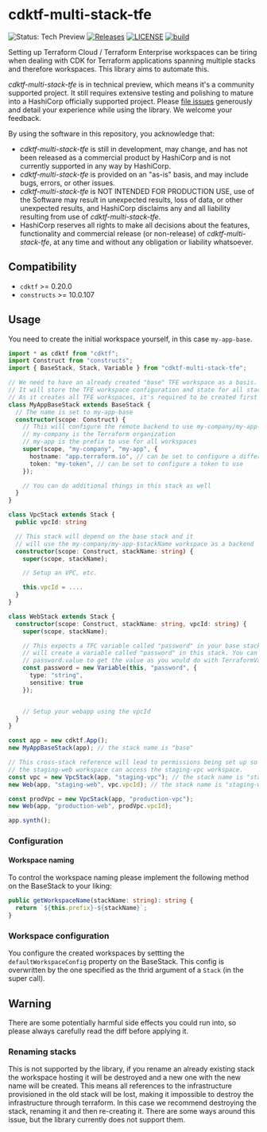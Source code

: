 # cdktf-multi-stack-tfe

![Status: Tech Preview](https://img.shields.io/badge/status-experimental-EAAA32) [![Releases](https://img.shields.io/github/release/cdktf/cdktf-multi-stack-tfe.svg)](https://github.com/cdktf/cdktf-multi-stack-tfe/releases)
[![LICENSE](https://img.shields.io/github/license/cdktf/cdktf-multi-stack-tfe.svg)](https://github.com/cdktf/cdktf-multi-stack-tfe/blob/main/LICENSE)
[![build](https://github.com/cdktf/cdktf-multi-stack-tfe/actions/workflows/build.yml/badge.svg)](https://github.com/cdktf/cdktf-multi-stack-tfe/actions/workflows/build.yml)

Setting up Terraform Cloud / Terraform Enterprise workspaces can be tiring when dealing with CDK for Terraform applications spanning multiple stacks and therefore workspaces. This library aims to automate this.

_cdktf-multi-stack-tfe_ is in technical preview, which means it's a community supported project. It still requires extensive testing and polishing to mature into a HashiCorp officially supported project. Please [file issues](https://github.com/cdktf/cdktf-multi-stack-tfe/issues/new/choose) generously and detail your experience while using the library. We welcome your feedback.

By using the software in this repository, you acknowledge that: 
* _cdktf-multi-stack-tfe_ is still in development, may change, and has not been released as a commercial product by HashiCorp and is not currently supported in any way by HashiCorp.
* _cdktf-multi-stack-tfe_ is provided on an "as-is" basis, and may include bugs, errors, or other issues.
* _cdktf-multi-stack-tfe_ is NOT INTENDED FOR PRODUCTION USE, use of the Software may result in unexpected results, loss of data, or other unexpected results, and HashiCorp disclaims any and all liability resulting from use of _cdktf-multi-stack-tfe_.
* HashiCorp reserves all rights to make all decisions about the features, functionality and commercial release (or non-release) of _cdktf-multi-stack-tfe_, at any time and without any obligation or liability whatsoever.

## Compatibility

- `cdktf` >= 0.20.0
- `constructs` >= 10.0.107

## Usage

You need to create the initial workspace yourself, in this case `my-app-base`.

```ts
import * as cdktf from "cdktf";
import Construct from "constructs";
import { BaseStack, Stack, Variable } from "cdktf-multi-stack-tfe";

// We need to have an already created "base" TFE workspace as a basis.
// It will store the TFE workspace configuration and state for all stacks.
// As it creates all TFE workspaces, it's required to be created first (and as a result will scaffold out all the required workspaces).
class MyAppBaseStack extends BaseStack {
  // The name is set to my-app-base
  constructor(scope: Construct) {
    // This will configure the remote backend to use my-company/my-app-base as a workspace
    // my-company is the Terraform organization
    // my-app is the prefix to use for all workspaces
    super(scope, "my-company", "my-app", {
      hostname: "app.terraform.io", // can be set to configure a different Terraform Cloud hostname, e.g. for privately hosted Terraform Enterprise
      token: "my-token", // can be set to configure a token to use
    });

    // You can do additional things in this stack as well
  }
}

class VpcStack extends Stack {
  public vpcId: string

  // This stack will depend on the base stack and it
  // will use the my-company/my-app-$stackName workspace as a backend
  constructor(scope: Construct, stackName: string) {
    super(scope, stackName);

    // Setup an VPC, etc.

    this.vpcId = ....
  }
}

class WebStack extends Stack {
  constructor(scope: Construct, stackName: string, vpcId: string) {
    super(scope, stackName);

    // This expects a TFC variable called "password" in your base stack and
    // will create a variable called "password" in this stack. You can use
    // password.value to get the value as you would do with TerraformVariable.
    const password = new Variable(this, "password", {
      type: "string",
      sensitive: true
    });


    // Setup your webapp using the vpcId
  }
}

const app = new cdktf.App();
new MyAppBaseStack(app); // the stack name is "base"

// This cross-stack reference will lead to permissions being set up so that
// the staging-web workspace can access the staging-vpc workspace.
const vpc = new VpcStack(app, "staging-vpc"); // the stack name is "staging-vpc"
new Web(app, "staging-web", vpc.vpcId); // the stack name is "staging-web"

const prodVpc = new VpcStack(app, "production-vpc");
new Web(app, "production-web", prodVpc.vpcId);

app.synth();
```

### Configuration

#### Workspace naming

To control the workspace naming please implement the following method on the BaseStack to your liking:

```ts
public getWorkspaceName(stackName: string): string {
  return `${this.prefix}-${stackName}`;
}
```

### Workspace configuration

You configure the created workspaces by settting the `defaultWorkspaceConfig` property on the BaseStack.
This config is overwritten by the one specified as the thrid argument of a `Stack` (in the super call).

## Warning

There are some potentially harmful side effects you could run into, so please always carefully read the diff before applying it.

### Renaming stacks

This is not supported by the library, if you rename an already existing stack the workspace hosting it will be destroyed and a new one with the new name will be created. This means all references to the infrastructure provisioned in the old stack will be lost, making it impossible to destroy the infrastructure through terraform. In this case we recommend destroying the stack, renaming it and then re-creating it.
There are some ways around this issue, but the library currently does not support them.

